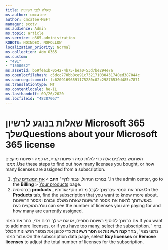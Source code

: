 ```yaml
---
title: שאלה לגבי רשיונות
ms.author: cmcatee
author: cmcatee-MSFT
manager: scotv
ms.audience: Admin
ms.topic: article
ms.service: o365-administration
ROBOTS: NOINDEX, NOFOLLOW
localization_priority: Normal
ms.collection: Adm_O365
ms.custom:
- "491"
- "1500032"
ms.assetid: b69fea1b-0542-4b75-bea0-53d7be294e7a
ms.openlocfilehash: c5dcc770bb8ce91c732171030431740ed387044c
ms.sourcegitcommit: fc62091696591175280c02c29876530d485c7871
ms.translationtype: MT
ms.contentlocale: he-IL
ms.lasthandoff: 09/26/2020
ms.locfileid: "48287067"
---
```

# <a name="questions-about-your-microsoft-365-license"></a><span data-ttu-id="79ed9-102">שאלות בנוגע לרשיון Microsoft 365 שלך</span><span class="sxs-lookup"><span data-stu-id="79ed9-102">Questions about your Microsoft 365 license</span></span>

<span data-ttu-id="79ed9-103">השתמש בשלבים אלה כדי לגלות כמה רשיונות קנית, או כמה רשיונות מוקצים ממנוי.</span><span class="sxs-lookup"><span data-stu-id="79ed9-103">Use these steps to find out how many licenses you bought, or how many licenses are assigned from a subscription.</span></span>
  
1. <span data-ttu-id="79ed9-104">במרכז הניהול, עבור לדף ' **חיוב** \> [את המוצרים שלך](https://go.microsoft.com/fwlink/p/?linkid=842054) '.</span><span class="sxs-lookup"><span data-stu-id="79ed9-104">In the admin center, go to the **Billing** \> [Your products](https://go.microsoft.com/fwlink/p/?linkid=842054) page.</span></span>
2. <span data-ttu-id="79ed9-105">בכרטיסיה **products** , אתר את המנוי שברצונך לקבל מידע נוסף אודותיו.</span><span class="sxs-lookup"><span data-stu-id="79ed9-105">On the **Products** tab, find the subscription that you want to know more about.</span></span> <span data-ttu-id="79ed9-106">באפשרותך לראות את מספר הרשיונות שאתה משלם עבורם ומספר הרשיונות המוקצים כעת.</span><span class="sxs-lookup"><span data-stu-id="79ed9-106">You can see the number of licenses you are paying for and how many are currently assigned.</span></span>

<span data-ttu-id="79ed9-107">אם ברצונך להוסיף רשיונות נוספים, או אם יש לך רבים מדי, בחר את המנוי.</span><span class="sxs-lookup"><span data-stu-id="79ed9-107">If you want to add more licenses, or if you have too many, select the subscription.</span></span> <span data-ttu-id="79ed9-108">בדף ' נתוני מנוי ', בחר **קנה רשיונות** או **הסר רשיונות** כדי לכוונן את מספר הרשיונות הכולל עבור המנוי.</span><span class="sxs-lookup"><span data-stu-id="79ed9-108">On the subscription data page, select **Buy licenses** or **Remove licenses** to adjust the total number of licenses for the subscription.</span></span>